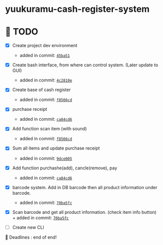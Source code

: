 # yuukuramu-cash-register-system

<h1>📅 TODO</h1>

- [x] Create project dev environment <br>
     + added in commit: <a href="https://github.com/yuukuramu/yuukuramu-cash-register-system/commit/45ba510ecbe2de33e7432285125897acfc7259f6">`45ba51`</a>

- [x] Create bash interface, from where can control system. (Later update to GUI) <br>
     + added in commit: <a href="https://github.com/yuukuramu/yuukuramu-cash-register-system/commit/4c2810eb40a37eeaf92ec8cc509c78c107285f62">`4c2810e`</a>

- [x] Create base of cash register <br>
     + added in commit: <a href="https://github.com/yuukuramu/yuukuramu-cash-register-system/commit/f8566cd744d9b89a2f7ce60c7235c41fd00c7084">`f8566cd`</a>
 
- [x] purchase receipt <br>
     + added in commit: <a href="https://github.com/yuukuramu/yuukuramu-cash-register-system/commit/ca84cd6e342b6d53e870124b9e0d611530c1e763">`ca84cd6`</a>
     
- [x] Add function scan item (with sound)<br>
     + added in commit: <a href="https://github.com/yuukuramu/yuukuramu-cash-register-system/commit/f8566cd744d9b89a2f7ce60c7235c41fd00c7084">`f8566cd`</a>
     
- [x] Sum all items and update purchase receipt <br> 
     + added in commit: <a href="https://github.com/yuukuramu/yuukuramu-cash-register-system/commit/9dce005494198942c561efc3acb3f3021bc48362">`9dce005`</a>

- [x] Add function purchashe(add), cancle(remove), pay <br>
     + added in commit: <a href="https://github.com/yuukuramu/yuukuramu-cash-register-system/commit/ca84cd6e342b6d53e870124b9e0d611530c1e763">`ca84cd6`</a>

- [x] barcode system. Add in DB barcode then all product information under barcode. <br>
     + added in commit: <a href="https://github.com/yuukuramu/yuukuramu-cash-register-system/commit/70ba5fc50a84575916ac2f588ca22fac1ebb4226">`70ba5fc`</a>

- [x] Scan barcode and get all product information. (check item info button) <br>
      + added in commit: <a href="https://github.com/yuukuramu/yuukuramu-cash-register-system/commit/70ba5fc50a84575916ac2f588ca22fac1ebb4226">`70ba5fc`</a>

- [ ] Create new CLI


💭 Deadlines : end of end!
